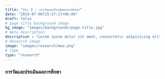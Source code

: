 ```yaml
---
title: "ห้อง 3 : การวัดและประเมินผลการศึกษา"
date: "2019-07-06T15:27:17+06:00"
draft: false
# page title background image
bg_image: "images/backgrounds/page-title.jpg"
# meta description
description : "Lorem ipsum dolor sit amet, consectetur adipisicing elit, sed do eiusmod tempor incididunt ut labore. dolore magna aliqua. Ut enim ad minim veniam, quis nostrud."
# Research image
image: "images/research/mea.png"
# type
type: "research"
---
```


### การวัดและประเมินผลการศึกษา



